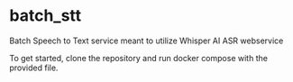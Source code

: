 # batch_stt
Batch Speech to Text service meant to utilize Whisper AI ASR webservice

To get started, clone the repository and run docker compose with the provided file.
